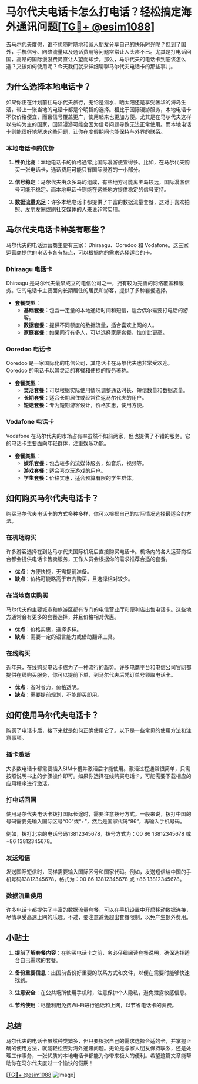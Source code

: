 # 马尔代夫电话卡怎么打电话？轻松搞定海外通讯问题[[TG💪+ @esim1088](https://t.me/s/esim1088)]

去马尔代夫度假，谁不想随时随地和家人朋友分享自己的快乐时光呢？但到了国外，手机信号、网络流量以及通话费用等问题常常让人头疼不已。尤其是打电话回国，高昂的国际漫游费简直让人望而却步。那么，马尔代夫的电话卡到底该怎么选？又该如何使用呢？今天我们就来详细聊聊马尔代夫电话卡的那些事儿。

## 为什么选择本地电话卡？

如果你正在计划前往马尔代夫旅行，无论是潜水、晒太阳还是享受奢华的海岛生活，带上一张当地的电话卡都是个明智的选择。相比于国际漫游服务，本地电话卡不仅价格便宜，而且信号覆盖更广，使用起来也更加方便。尤其是在马尔代夫这样以岛屿为主的国家，国际漫游可能会因为信号问题导致无法正常使用。而本地电话卡则能很好地解决这些问题，让你在度假期间也能保持与外界的联系。

### 本地电话卡的优势

1. **性价比高**：本地电话卡的价格通常比国际漫游便宜得多。比如，在马尔代夫购买一张电话卡，通话费用可能只有国际漫游的一小部分。
   
2. **信号稳定**：马尔代夫由众多岛屿组成，有些地方可能离主岛较远，国际漫游信号可能不稳定。而本地电话卡则能在这些地方提供稳定的信号支持。

3. **数据流量充足**：许多本地电话卡都提供了丰富的数据流量套餐，这对于喜欢拍照、发朋友圈或刷社交媒体的人来说非常实用。

## 马尔代夫电话卡种类有哪些？

马尔代夫的电话运营商主要有三家：Dhiraagu、Ooredoo 和 Vodafone。这三家运营商提供的电话卡各有特点，可以根据你的需求选择适合的卡。

### Dhiraagu 电话卡

Dhiraagu 是马尔代夫最早成立的电信公司之一，拥有较为完善的网络覆盖和服务。它的电话卡主要面向长期居住的居民和游客，提供了多种套餐选择。

- **套餐类型**：
  - **基础套餐**：包含一定量的本地通话时间和短信，适合偶尔需要打电话的游客。
  - **数据套餐**：提供不同额度的数据流量，适合喜欢上网的人。
  - **家庭套餐**：如果同行有多人，可以选择家庭套餐，性价比更高。

### Ooredoo 电话卡

Ooredoo 是一家国际化的电信公司，其电话卡在马尔代夫也非常受欢迎。Ooredoo 的电话卡以其灵活的套餐和便捷的服务著称。

- **套餐类型**：
  - **灵活套餐**：可以根据实际使用情况调整通话时长、短信数量和数据流量。
  - **长期套餐**：适合长期居住或经常往返马尔代夫的用户。
  - **短途套餐**：专为短期游客设计，价格实惠，使用方便。

### Vodafone 电话卡

Vodafone 在马尔代夫的市场占有率虽然不如前两家，但也提供了不错的服务。它的电话卡主要面向年轻群体，注重娱乐功能。

- **套餐类型**：
  - **娱乐套餐**：包含较多的流媒体服务，如音乐、视频等。
  - **游戏套餐**：适合喜欢玩游戏的用户。
  - **学生套餐**：价格实惠，适合预算有限的学生群体。

## 如何购买马尔代夫电话卡？

购买马尔代夫电话卡的方式多种多样，你可以根据自己的实际情况选择最适合的方法。

### 在机场购买

许多游客选择在到达马尔代夫国际机场后直接购买电话卡。机场内的各大运营商柜台都会提供电话卡售卖服务，工作人员会根据你的需求推荐合适的套餐。

- **优点**：方便快捷，无需提前准备。
- **缺点**：价格可能略高于市内购买，且选择相对较少。

### 在当地商店购买

马尔代夫的主要城市和旅游区都有专门的电信营业厅和便利店出售电话卡。这些地方通常会有更多的套餐选择，并且价格相对优惠。

- **优点**：价格实惠，选择多样。
- **缺点**：需要一定的语言能力或借助翻译工具。

### 在线购买

近年来，在线购买电话卡成为了一种流行的趋势。许多电商平台和电信公司官网都提供在线购买服务，你可以提前下单，到马尔代夫后凭订单号领取电话卡。

- **优点**：省时省力，价格透明。
- **缺点**：需要提前规划，不能即买即用。

## 如何使用马尔代夫电话卡？

购买了电话卡后，接下来就是如何正确使用它了。以下是一些常见的使用方法和注意事项。

### 插卡激活

大多数电话卡都需要插入SIM卡槽并激活后才能使用。激活过程通常很简单，只需按照说明书上的步骤操作即可。如果你选择在线购买电话卡，可能需要下载相应的应用程序进行激活。

### 打电话回国

使用马尔代夫电话卡拨打国际长途时，需要注意拨号方式。一般来说，拨打中国的号码需要先输入国际区号“00”或“+”，然后是国家代码“86”，再输入手机号码。

例如，拨打北京的电话号码13812345678，拨号方式为：00 86 13812345678 或 +86 13812345678。

### 发送短信

发送国际短信时，同样需要输入国际区号和国家代码。例如，发送短信给中国的手机号码13812345678，格式为：00 86 13812345678 或 +86 13812345678。

### 数据流量使用

许多电话卡都提供了丰富的数据流量套餐，可以在手机设置中开启移动数据连接，尽情享受高速上网的乐趣。不过，要注意避免超出套餐限制，以免产生额外费用。

## 小贴士

1. **提前了解套餐内容**：在购买电话卡之前，务必仔细阅读套餐说明，确保选择适合自己需求的套餐。
   
2. **备份重要信息**：出国前备份好重要的联系方式和文件，以便在需要时能够快速找到。

3. **注意安全**：在公共场所使用手机时，注意保护个人隐私，避免泄露敏感信息。

4. **节约使用**：尽量利用免费Wi-Fi进行通话和上网，以节省电话卡的资费。

## 总结

马尔代夫的电话卡虽然种类繁多，但只要根据自己的需求选择合适的卡，并掌握正确的使用方法，就能轻松应对海外通讯问题。无论是与家人朋友保持联系，还是处理工作事务，一张优质的本地电话卡都能为你带来极大的便利。希望这篇文章能帮助你在马尔代夫度过一个愉快的假期！

[[TG💪+ @esim1088](https://t.me/s/esim1088) ![Image](https://i.postimg.cc/4NQfJmqS/Snipaste-2025-05-13-00-14-12.png)]